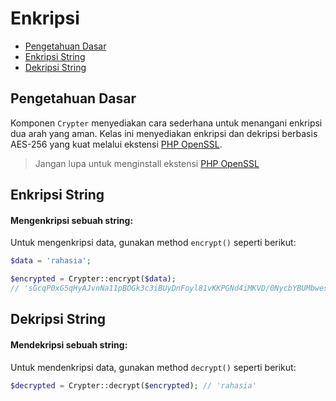 # Enkripsi

<!-- MarkdownTOC autolink="true" autoanchor="true" levels="2,3" bracket="round" lowercase="only_ascii" -->

-   [Pengetahuan Dasar](#pengetahuan-dasar)
-   [Enkripsi String](#enkripsi-string)
-   [Dekripsi String](#dekripsi-string)

<!-- /MarkdownTOC -->

<a id="pengetahuan-dasar"></a>

## Pengetahuan Dasar

Komponen `Crypter` menyediakan cara sederhana untuk menangani enkripsi dua arah yang aman.
Kelas ini menyediakan enkripsi dan dekripsi berbasis AES-256 yang kuat melalui
ekstensi [PHP OpenSSL](https://www.php.net/manual/en/book.openssl.php).

> Jangan lupa untuk menginstall ekstensi [PHP OpenSSL](https://www.php.net/manual/en/book.openssl.php)

<a id="enkripsi-string"></a>

## Enkripsi String

#### Mengenkripsi sebuah string:

Untuk mengenkripsi data, gunakan method `encrypt()` seperti berikut:

```php
$data = 'rahasia';

$encrypted = Crypter::encrypt($data);
// 'sGcqP0xG5qHyAJvnNa11pBOGk3c3iBUyDnFoyl81vKKPGNd4iMKVD/0NycbYBUMbwesSYi5xcKLFWD3nP6UYJA=='
```

<a id="dekripsi-string"></a>

## Dekripsi String

#### Mendekripsi sebuah string:

Untuk mendenkripsi data, gunakan method `decrypt()` seperti berikut:

```php
$decrypted = Crypter::decrypt($encrypted); // 'rahasia'
```

